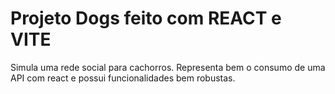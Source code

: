 # Projeto Dogs feito com REACT e VITE

Simula uma rede social para cachorros. Representa bem o consumo de uma API com react e possui funcionalidades bem robustas.
